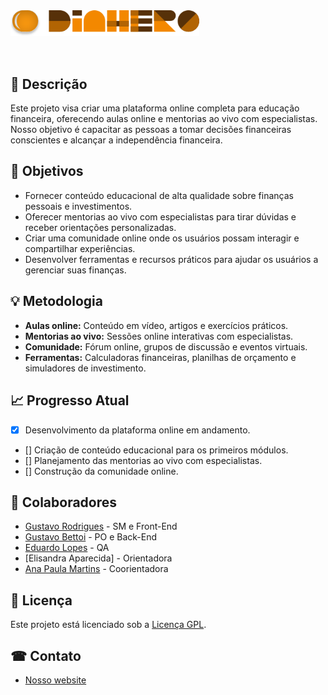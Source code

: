 <img src="./img/dinhero-logo.png" style="margin: 2rem auto; width: 60%;">

## 📄  Descrição
Este projeto visa criar uma plataforma online completa para educação financeira, oferecendo aulas online e mentorias ao vivo com especialistas. Nosso objetivo é capacitar as pessoas a tomar decisões financeiras conscientes e alcançar a independência financeira.

## 🎯  Objetivos

* Fornecer conteúdo educacional de alta qualidade sobre finanças pessoais e investimentos.
* Oferecer mentorias ao vivo com especialistas para tirar dúvidas e receber orientações personalizadas.
* Criar uma comunidade online onde os usuários possam interagir e compartilhar experiências.
* Desenvolver ferramentas e recursos práticos para ajudar os usuários a gerenciar suas finanças.

## 💡  Metodologia

* **Aulas online:** Conteúdo em vídeo, artigos e exercícios práticos.
* **Mentorias ao vivo:** Sessões online interativas com especialistas.
* **Comunidade:** Fórum online, grupos de discussão e eventos virtuais.
* **Ferramentas:** Calculadoras financeiras, planilhas de orçamento e simuladores de investimento.

## 📈  Progresso Atual

- [x] Desenvolvimento da plataforma online em andamento.
- [] Criação de conteúdo educacional para os primeiros módulos.
- [] Planejamento das mentorias ao vivo com especialistas.
- [] Construção da comunidade online.

## 👥  Colaboradores

* [Gustavo Rodrigues](https://github.com/gsrodriguesz) - SM e Front-End
* [Gustavo Bettoi](https://github.com/Guugh) - PO e Back-End
* [Eduardo Lopes](https://github.com/eldviana) - QA
* [Elisandra Aparecida] - Orientadora
* [Ana Paula Martins](https://github.com/anaifspbra) - Coorientadora

## 📖  Licença

Este projeto está licenciado sob a [Licença GPL](https://www.gnu.org/licenses/gpl-3.0.html).

## ☎  Contato

* [Nosso website](https://dinhero.vercel.app/)